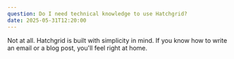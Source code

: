 ```yaml
---
question: Do I need technical knowledge to use Hatchgrid?
date: 2025-05-31T12:20:00
---
```


Not at all. Hatchgrid is built with simplicity in mind. If you know how to write an email or a blog post, you'll feel right at home.

